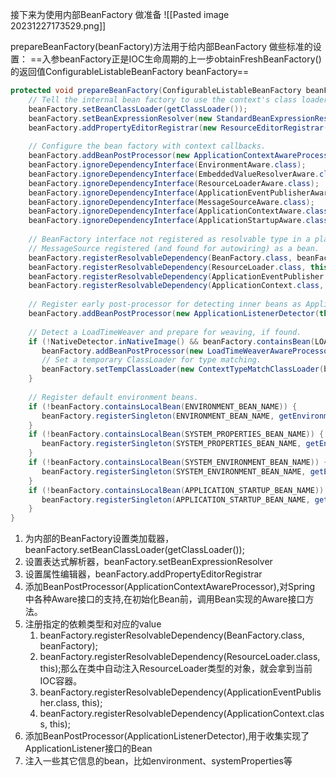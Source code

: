 接下来为使用内部BeanFactory 做准备
![[Pasted image 20231227173529.png]]

prepareBeanFactory(beanFactory)方法用于给内部BeanFactory 做些标准的设置：
==入参beanFactory正是IOC生命周期的上一步obtainFreshBeanFactory()的返回值ConfigurableListableBeanFactory beanFactory==
```java
protected void prepareBeanFactory(ConfigurableListableBeanFactory beanFactory) {  
    // Tell the internal bean factory to use the context's class loader etc.
    beanFactory.setBeanClassLoader(getClassLoader());  
    beanFactory.setBeanExpressionResolver(new StandardBeanExpressionResolver(beanFactory.getBeanClassLoader()));  
    beanFactory.addPropertyEditorRegistrar(new ResourceEditorRegistrar(this, getEnvironment()));  
  
    // Configure the bean factory with context callbacks.  
    beanFactory.addBeanPostProcessor(new ApplicationContextAwareProcessor(this));  
    beanFactory.ignoreDependencyInterface(EnvironmentAware.class);  
    beanFactory.ignoreDependencyInterface(EmbeddedValueResolverAware.class);  
    beanFactory.ignoreDependencyInterface(ResourceLoaderAware.class);  
    beanFactory.ignoreDependencyInterface(ApplicationEventPublisherAware.class);  
    beanFactory.ignoreDependencyInterface(MessageSourceAware.class);  
    beanFactory.ignoreDependencyInterface(ApplicationContextAware.class);  
    beanFactory.ignoreDependencyInterface(ApplicationStartupAware.class);  
  
    // BeanFactory interface not registered as resolvable type in a plain factory.  
    // MessageSource registered (and found for autowiring) as a bean.   
    beanFactory.registerResolvableDependency(BeanFactory.class, beanFactory);  
    beanFactory.registerResolvableDependency(ResourceLoader.class, this);  
    beanFactory.registerResolvableDependency(ApplicationEventPublisher.class, this);  
    beanFactory.registerResolvableDependency(ApplicationContext.class, this);  
  
    // Register early post-processor for detecting inner beans as ApplicationListeners.  
    beanFactory.addBeanPostProcessor(new ApplicationListenerDetector(this));  
  
    // Detect a LoadTimeWeaver and prepare for weaving, if found.  
    if (!NativeDetector.inNativeImage() && beanFactory.containsBean(LOAD_TIME_WEAVER_BEAN_NAME)) {  
       beanFactory.addBeanPostProcessor(new LoadTimeWeaverAwareProcessor(beanFactory));  
       // Set a temporary ClassLoader for type matching.  
       beanFactory.setTempClassLoader(new ContextTypeMatchClassLoader(beanFactory.getBeanClassLoader()));  
    }  
  
    // Register default environment beans.  
    if (!beanFactory.containsLocalBean(ENVIRONMENT_BEAN_NAME)) {  
       beanFactory.registerSingleton(ENVIRONMENT_BEAN_NAME, getEnvironment());  
    }  
    if (!beanFactory.containsLocalBean(SYSTEM_PROPERTIES_BEAN_NAME)) {  
       beanFactory.registerSingleton(SYSTEM_PROPERTIES_BEAN_NAME, getEnvironment().getSystemProperties());  
    }  
    if (!beanFactory.containsLocalBean(SYSTEM_ENVIRONMENT_BEAN_NAME)) {  
       beanFactory.registerSingleton(SYSTEM_ENVIRONMENT_BEAN_NAME, getEnvironment().getSystemEnvironment());  
    }  
    if (!beanFactory.containsLocalBean(APPLICATION_STARTUP_BEAN_NAME)) {  
       beanFactory.registerSingleton(APPLICATION_STARTUP_BEAN_NAME, getApplicationStartup());  
    }  
}
```
1. 为内部的BeanFactory设置类加载器，beanFactory.setBeanClassLoader(getClassLoader());
2. 设置表达式解析器，beanFactory.setBeanExpressionResolver
3. 设置属性编辑器，beanFactory.addPropertyEditorRegistrar
4. 添加BeanPostProcessor(ApplicationContextAwareProcessor),对Spring 中各种Aware接口的支持,在初始化Bean前，调用Bean实现的Aware接口方法。
5. 注册指定的依赖类型和对应的value
	1. beanFactory.registerResolvableDependency(BeanFactory.class, beanFactory); 
	2. beanFactory.registerResolvableDependency(ResourceLoader.class, this);那么在类中自动注入ResourceLoader类型的对象，就会拿到当前IOC容器。
	3. beanFactory.registerResolvableDependency(ApplicationEventPublisher.class, this);
	4. beanFactory.registerResolvableDependency(ApplicationContext.class, this);
6. 添加BeanPostProcessor(ApplicationListenerDetector),用于收集实现了ApplicationListener接口的Bean
7. 注入一些其它信息的bean，比如environment、systemProperties等